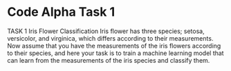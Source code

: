 # Code Alpha Task 1
TASK 1
 Iris Flower Classification
 Iris flower has three species; setosa, versicolor, and virginica, which differs according to their
 measurements. Now assume that you have the measurements of the iris flowers according to
 their species, and here your task is to train a machine learning model that can learn from the
 measurements of the iris species and classify them.
